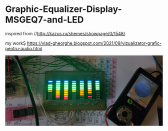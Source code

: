 # Graphic-Equalizer-Display-MSGEQ7-and-LED

inspired from //http://kazus.ru/shemes/showpage/0/1548/

my workȘ https://vlad-gheorghe.blogspot.com/2021/09/vizualizator-grafic-pentru-audio.html

![poza](https://github.com/vlad-gheorghe/Graphic-Equalizer-Display-MSGEQ7-and-LED/blob/main/1631299357634.jpg)
